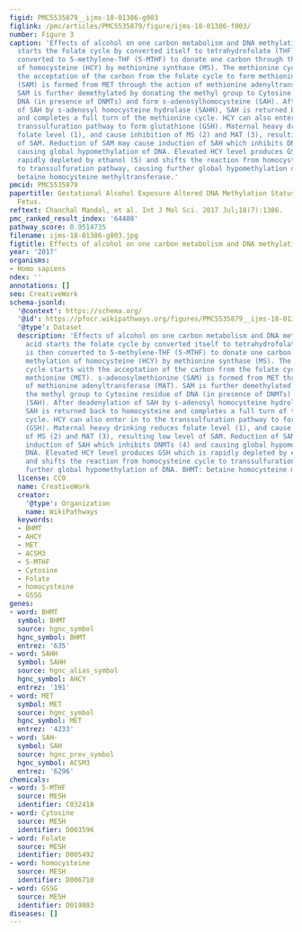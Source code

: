 ```yaml
---
figid: PMC5535879__ijms-18-01386-g003
figlink: /pmc/articles/PMC5535879/figure/ijms-18-01386-f003/
number: Figure 3
caption: 'Effects of alcohol on one carbon metabolism and DNA methylation. Folic acid
  starts the folate cycle by converted itself to tetrahydrofolate (THF). THF is then
  converted to 5-methylene-THF (5-MTHF) to donate one carbon through the methylation
  of homocysteine (HCY) by methionine synthase (MS). The methionine cycle starts with
  the acceptation of the carbon from the folate cycle to form methionine (MET). s-adenosylmethionine
  (SAM) is formed from MET through the action of methionine adenyltransferase (MAT).
  SAM is further demethylated by donating the methyl group to Cytosine residue of
  DNA (in presence of DNMTs) and form s-adenosylhomocysteine (SAH). After deadenylation
  of SAH by s-adenosyl homocysteine hydrolase (SAHH), SAH is returned back to homocysteine
  and completes a full turn of the methionine cycle. HCY can also enter in to the
  transsulfuration pathway to form glutathione (GSH). Maternal heavy drinking reduces
  folate level (1), and cause inhibition of MS (2) and MAT (3), resulting low level
  of SAM. Reduction of SAM may cause induction of SAH which inhibits DNMTs (4) and
  causing global hypomethylation of DNA. Elevated HCY level produces GSH which is
  rapidly depleted by ethanol (5) and shifts the reaction from homocysteine cycle
  to transsulfuration pathway, causing further global hypomethylation of DNA. BHMT:
  betaine homocysteine methyltransferase.'
pmcid: PMC5535879
papertitle: Gestational Alcohol Exposure Altered DNA Methylation Status in the Developing
  Fetus.
reftext: Chanchal Mandal, et al. Int J Mol Sci. 2017 Jul;18(7):1386.
pmc_ranked_result_index: '64408'
pathway_score: 0.9514735
filename: ijms-18-01386-g003.jpg
figtitle: Effects of alcohol on one carbon metabolism and DNA methylation
year: '2017'
organisms:
- Homo sapiens
ndex: ''
annotations: []
seo: CreativeWork
schema-jsonld:
  '@context': https://schema.org/
  '@id': https://pfocr.wikipathways.org/figures/PMC5535879__ijms-18-01386-g003.html
  '@type': Dataset
  description: 'Effects of alcohol on one carbon metabolism and DNA methylation. Folic
    acid starts the folate cycle by converted itself to tetrahydrofolate (THF). THF
    is then converted to 5-methylene-THF (5-MTHF) to donate one carbon through the
    methylation of homocysteine (HCY) by methionine synthase (MS). The methionine
    cycle starts with the acceptation of the carbon from the folate cycle to form
    methionine (MET). s-adenosylmethionine (SAM) is formed from MET through the action
    of methionine adenyltransferase (MAT). SAM is further demethylated by donating
    the methyl group to Cytosine residue of DNA (in presence of DNMTs) and form s-adenosylhomocysteine
    (SAH). After deadenylation of SAH by s-adenosyl homocysteine hydrolase (SAHH),
    SAH is returned back to homocysteine and completes a full turn of the methionine
    cycle. HCY can also enter in to the transsulfuration pathway to form glutathione
    (GSH). Maternal heavy drinking reduces folate level (1), and cause inhibition
    of MS (2) and MAT (3), resulting low level of SAM. Reduction of SAM may cause
    induction of SAH which inhibits DNMTs (4) and causing global hypomethylation of
    DNA. Elevated HCY level produces GSH which is rapidly depleted by ethanol (5)
    and shifts the reaction from homocysteine cycle to transsulfuration pathway, causing
    further global hypomethylation of DNA. BHMT: betaine homocysteine methyltransferase.'
  license: CC0
  name: CreativeWork
  creator:
    '@type': Organization
    name: WikiPathways
  keywords:
  - BHMT
  - AHCY
  - MET
  - ACSM3
  - 5-MTHF
  - Cytosine
  - Folate
  - homocysteine
  - GSSG
genes:
- word: BHMT
  symbol: BHMT
  source: hgnc_symbol
  hgnc_symbol: BHMT
  entrez: '635'
- word: SAHH
  symbol: SAHH
  source: hgnc_alias_symbol
  hgnc_symbol: AHCY
  entrez: '191'
- word: MET
  symbol: MET
  source: hgnc_symbol
  hgnc_symbol: MET
  entrez: '4233'
- word: SAH-
  symbol: SAH
  source: hgnc_prev_symbol
  hgnc_symbol: ACSM3
  entrez: '6296'
chemicals:
- word: 5-MTHF
  source: MESH
  identifier: C032418
- word: Cytosine
  source: MESH
  identifier: D003596
- word: Folate
  source: MESH
  identifier: D005492
- word: homocysteine
  source: MESH
  identifier: D006710
- word: GSSG
  source: MESH
  identifier: D019803
diseases: []
---
```

